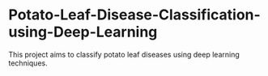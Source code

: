 # Potato-Leaf-Disease-Classification-using-Deep-Learning
This project aims to classify potato leaf diseases using deep learning techniques.
